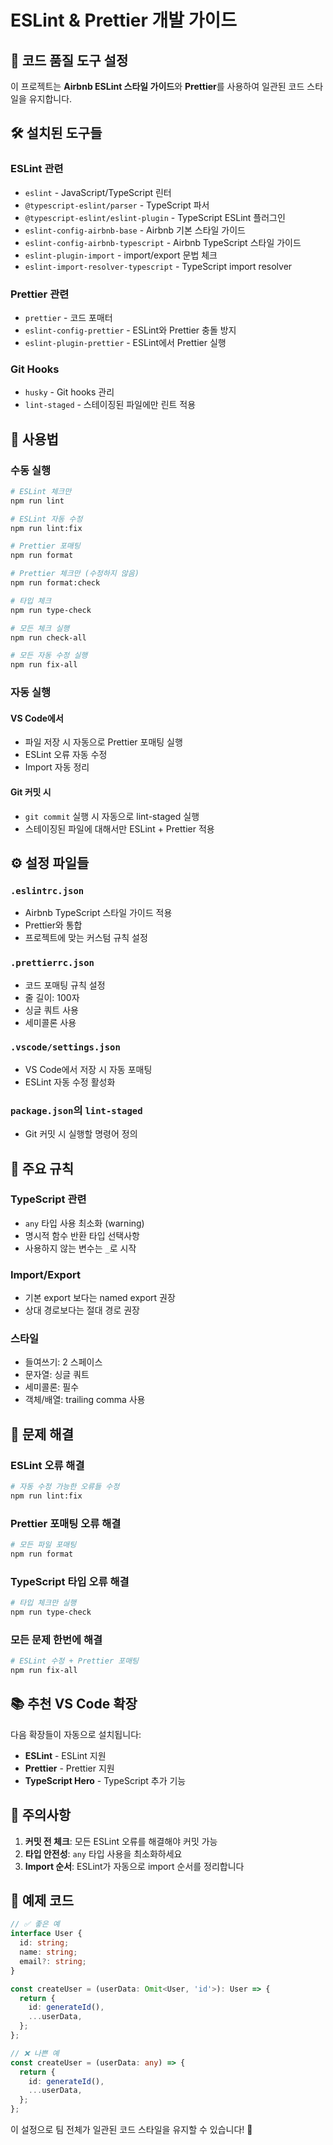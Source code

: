 # ESLint & Prettier 개발 가이드

## 📝 코드 품질 도구 설정

이 프로젝트는 **Airbnb ESLint 스타일 가이드**와 **Prettier**를 사용하여 일관된 코드 스타일을 유지합니다.

## 🛠️ 설치된 도구들

### ESLint 관련

- `eslint` - JavaScript/TypeScript 린터
- `@typescript-eslint/parser` - TypeScript 파서
- `@typescript-eslint/eslint-plugin` - TypeScript ESLint 플러그인
- `eslint-config-airbnb-base` - Airbnb 기본 스타일 가이드
- `eslint-config-airbnb-typescript` - Airbnb TypeScript 스타일 가이드
- `eslint-plugin-import` - import/export 문법 체크
- `eslint-import-resolver-typescript` - TypeScript import resolver

### Prettier 관련

- `prettier` - 코드 포매터
- `eslint-config-prettier` - ESLint와 Prettier 충돌 방지
- `eslint-plugin-prettier` - ESLint에서 Prettier 실행

### Git Hooks

- `husky` - Git hooks 관리
- `lint-staged` - 스테이징된 파일에만 린트 적용

## 🚀 사용법

### 수동 실행

```bash
# ESLint 체크만
npm run lint

# ESLint 자동 수정
npm run lint:fix

# Prettier 포매팅
npm run format

# Prettier 체크만 (수정하지 않음)
npm run format:check

# 타입 체크
npm run type-check

# 모든 체크 실행
npm run check-all

# 모든 자동 수정 실행
npm run fix-all
```

### 자동 실행

#### VS Code에서

- 파일 저장 시 자동으로 Prettier 포매팅 실행
- ESLint 오류 자동 수정
- Import 자동 정리

#### Git 커밋 시

- `git commit` 실행 시 자동으로 lint-staged 실행
- 스테이징된 파일에 대해서만 ESLint + Prettier 적용

## ⚙️ 설정 파일들

### `.eslintrc.json`

- Airbnb TypeScript 스타일 가이드 적용
- Prettier와 통합
- 프로젝트에 맞는 커스텀 규칙 설정

### `.prettierrc.json`

- 코드 포매팅 규칙 설정
- 줄 길이: 100자
- 싱글 쿼트 사용
- 세미콜론 사용

### `.vscode/settings.json`

- VS Code에서 저장 시 자동 포매팅
- ESLint 자동 수정 활성화

### `package.json`의 `lint-staged`

- Git 커밋 시 실행할 명령어 정의

## 🎯 주요 규칙

### TypeScript 관련

- `any` 타입 사용 최소화 (warning)
- 명시적 함수 반환 타입 선택사항
- 사용하지 않는 변수는 `_`로 시작

### Import/Export

- 기본 export 보다는 named export 권장
- 상대 경로보다는 절대 경로 권장

### 스타일

- 들여쓰기: 2 스페이스
- 문자열: 싱글 쿼트
- 세미콜론: 필수
- 객체/배열: trailing comma 사용

## 🔧 문제 해결

### ESLint 오류 해결

```bash
# 자동 수정 가능한 오류들 수정
npm run lint:fix
```

### Prettier 포매팅 오류 해결

```bash
# 모든 파일 포매팅
npm run format
```

### TypeScript 타입 오류 해결

```bash
# 타입 체크만 실행
npm run type-check
```

### 모든 문제 한번에 해결

```bash
# ESLint 수정 + Prettier 포매팅
npm run fix-all
```

## 📚 추천 VS Code 확장

다음 확장들이 자동으로 설치됩니다:

- **ESLint** - ESLint 지원
- **Prettier** - Prettier 지원
- **TypeScript Hero** - TypeScript 추가 기능

## 🚫 주의사항

1. **커밋 전 체크**: 모든 ESLint 오류를 해결해야 커밋 가능
2. **타입 안전성**: `any` 타입 사용을 최소화하세요
3. **Import 순서**: ESLint가 자동으로 import 순서를 정리합니다

## 📝 예제 코드

```typescript
// ✅ 좋은 예
interface User {
  id: string;
  name: string;
  email?: string;
}

const createUser = (userData: Omit<User, 'id'>): User => {
  return {
    id: generateId(),
    ...userData,
  };
};

// ❌ 나쁜 예
const createUser = (userData: any) => {
  return {
    id: generateId(),
    ...userData,
  };
};
```

이 설정으로 팀 전체가 일관된 코드 스타일을 유지할 수 있습니다! 🎉
